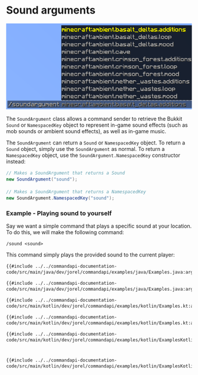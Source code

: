 # Sound arguments

![A sound argument command with a list of Minecraft sounds as suggestions](./images/arguments/sound.png)

The `SoundArgument` class allows a command sender to retrieve the Bukkit `Sound` or `NamespacedKey` object to represent in-game sound effects (such as mob sounds or ambient sound effects), as well as in-game music.

The `SoundArgument` can return a `Sound` or `NamespacedKey` object. To return a `Sound` object, simply use the `SoundArgument` as normal. To return a `NamespacedKey` object, use the `SoundArgument.NamespacedKey` constructor instead:

```java
// Makes a SoundArgument that returns a Sound
new SoundArgument("sound");

// Makes a SoundArgument that returns a NamespacedKey
new SoundArgument.NamespacedKey("sound");
```

<div class="example">

### Example - Playing sound to yourself

Say we want a simple command that plays a specific sound at your location. To do this, we will make the following command:

```mccmd
/sound <sound>
```

This command simply plays the provided sound to the current player:

<div class="multi-pre">

```java,Java_(Sound)
{{#include ../../commandapi-documentation-code/src/main/java/dev/jorel/commandapi/examples/java/Examples.java:argumentSound1}}
```

```java,Java_(NamespacedKey)
{{#include ../../commandapi-documentation-code/src/main/java/dev/jorel/commandapi/examples/java/Examples.java:argumentSound2}}
```

```kotlin,Kotlin_(Sound)
{{#include ../../commandapi-documentation-code/src/main/kotlin/dev/jorel/commandapi/examples/kotlin/Examples.kt:argumentSound1}}
```

```kotlin,Kotlin_(NamespacedKey)
{{#include ../../commandapi-documentation-code/src/main/kotlin/dev/jorel/commandapi/examples/kotlin/Examples.kt:argumentSound2}}
```

```kotlin,Kotlin_DSL_(Sound)
{{#include ../../commandapi-documentation-code/src/main/kotlin/dev/jorel/commandapi/examples/kotlin/ExamplesKotlinDSL.kt:argumentSound1}}
```
#
```kotlin,Kotlin_DSL_(NamespacedKey)
{{#include ../../commandapi-documentation-code/src/main/kotlin/dev/jorel/commandapi/examples/kotlin/ExamplesKotlinDSL.kt:argumentSound2}}
```

</div>

</div>
